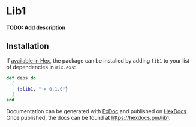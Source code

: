 # Lib1

**TODO: Add description**

## Installation

If [available in Hex](https://hex.pm/docs/publish), the package can be installed
by adding `lib1` to your list of dependencies in `mix.exs`:

```elixir
def deps do
  [
    {:lib1, "~> 0.1.0"}
  ]
end
```

Documentation can be generated with [ExDoc](https://github.com/elixir-lang/ex_doc)
and published on [HexDocs](https://hexdocs.pm). Once published, the docs can
be found at <https://hexdocs.pm/lib1>.

